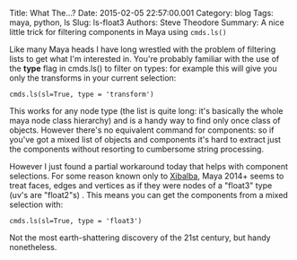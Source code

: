 Title: What The...?
Date: 2015-02-05 22:57:00.001
Category: blog
Tags: maya, python, ls
Slug: ls-float3
Authors: Steve Theodore
Summary: A nice little trick for filtering components in Maya using `cmds.ls()`

Like many Maya heads I have long wrestled with the problem of filtering lists to get what I'm interested in.  You're probably familiar with the use of  the **type** flag in cmds.ls() to filter on types: for example this will give you only the transforms in your current selection:

    cmds.ls(sl=True, type = 'transform')

This works for any node type (the list is quite long: it's basically the whole maya node class hierarchy) and is a handy way to find only once class of objects.  However there's no equivalent command for components: so if you've got a mixed list of objects and components it's hard to extract just the components without resorting to cumbersome string processing.

However I just found a partial workaround today that helps with component selections.  For some reason known only to [Xibalba](https://en.wikipedia.org/wiki/Xibalba),  Maya 2014+ seems to treat faces, edges and vertices as if they were nodes of a "float3" type (uv's are "float2"s) .  This means you can get the components from a mixed selection with:

    cmds.ls(sl=True, type = 'float3')

Not the most earth-shattering discovery of the 21st century, but handy nonetheless.

  


